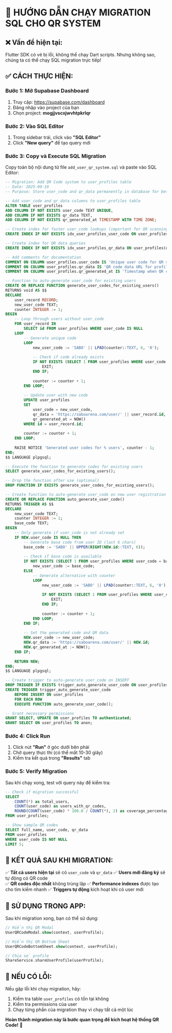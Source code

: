 # 🎯 HƯỚNG DẪN CHẠY MIGRATION SQL CHO QR SYSTEM

## ❌ Vấn đề hiện tại:
Flutter SDK có vẻ bị lỗi, không thể chạy Dart scripts. Nhưng không sao, chúng ta có thể chạy SQL migration trực tiếp!

## ✅ CÁCH THỰC HIỆN:

### Bước 1: Mở Supabase Dashboard
1. Truy cập: https://supabase.com/dashboard
2. Đăng nhập vào project của bạn
3. Chọn project: **mogjjvscxjwvhtpkrlqr**

### Bước 2: Vào SQL Editor
1. Trong sidebar trái, click vào **"SQL Editor"**
2. Click **"New query"** để tạo query mới

### Bước 3: Copy và Execute SQL Migration
Copy toàn bộ nội dung từ file `add_user_qr_system.sql` và paste vào SQL Editor:

```sql
-- Migration: Add QR Code system to user_profiles table
-- Date: 2025-09-19
-- Purpose: Store user_code and qr_data permanently in database for better performance and future features

-- Add user_code and qr_data columns to user_profiles table
ALTER TABLE user_profiles 
ADD COLUMN IF NOT EXISTS user_code TEXT UNIQUE,
ADD COLUMN IF NOT EXISTS qr_data TEXT,
ADD COLUMN IF NOT EXISTS qr_generated_at TIMESTAMP WITH TIME ZONE;

-- Create index for faster user_code lookups (important for QR scanning)
CREATE INDEX IF NOT EXISTS idx_user_profiles_user_code ON user_profiles(user_code);

-- Create index for QR data queries
CREATE INDEX IF NOT EXISTS idx_user_profiles_qr_data ON user_profiles(qr_data);

-- Add comments for documentation
COMMENT ON COLUMN user_profiles.user_code IS 'Unique user code for QR sharing (e.g., SABO123ABC)';
COMMENT ON COLUMN user_profiles.qr_data IS 'QR code data URL for profile sharing';
COMMENT ON COLUMN user_profiles.qr_generated_at IS 'Timestamp when QR code was generated';

-- Function to auto-generate user_code for existing users
CREATE OR REPLACE FUNCTION generate_user_codes_for_existing_users()
RETURNS void AS $$
DECLARE
    user_record RECORD;
    new_user_code TEXT;
    counter INTEGER := 1;
BEGIN
    -- Loop through users without user_code
    FOR user_record IN 
        SELECT id FROM user_profiles WHERE user_code IS NULL
    LOOP
        -- Generate unique code
        LOOP
            new_user_code := 'SABO' || LPAD(counter::TEXT, 6, '0');
            
            -- Check if code already exists
            IF NOT EXISTS (SELECT 1 FROM user_profiles WHERE user_code = new_user_code) THEN
                EXIT;
            END IF;
            
            counter := counter + 1;
        END LOOP;
        
        -- Update user with new code
        UPDATE user_profiles 
        SET 
            user_code = new_user_code,
            qr_data = 'https://saboarena.com/user/' || user_record.id,
            qr_generated_at = NOW()
        WHERE id = user_record.id;
        
        counter := counter + 1;
    END LOOP;
    
    RAISE NOTICE 'Generated user codes for % users', counter - 1;
END;
$$ LANGUAGE plpgsql;

-- Execute the function to generate codes for existing users
SELECT generate_user_codes_for_existing_users();

-- Drop the function after use (optional)
DROP FUNCTION IF EXISTS generate_user_codes_for_existing_users();

-- Create function to auto-generate user_code on new user registration
CREATE OR REPLACE FUNCTION auto_generate_user_code()
RETURNS TRIGGER AS $$
DECLARE
    new_user_code TEXT;
    counter INTEGER := 1;
    base_code TEXT;
BEGIN
    -- Only generate if user_code is not already set
    IF NEW.user_code IS NULL THEN
        -- Generate base code from user ID (last 6 chars)
        base_code := 'SABO' || UPPER(RIGHT(NEW.id::TEXT, 6));
        
        -- Check if base code is available
        IF NOT EXISTS (SELECT 1 FROM user_profiles WHERE user_code = base_code) THEN
            new_user_code := base_code;
        ELSE
            -- Generate alternative with counter
            LOOP
                new_user_code := 'SABO' || LPAD(counter::TEXT, 6, '0');
                
                IF NOT EXISTS (SELECT 1 FROM user_profiles WHERE user_code = new_user_code) THEN
                    EXIT;
                END IF;
                
                counter := counter + 1;
            END LOOP;
        END IF;
        
        -- Set the generated code and QR data
        NEW.user_code := new_user_code;
        NEW.qr_data := 'https://saboarena.com/user/' || NEW.id;
        NEW.qr_generated_at := NOW();
    END IF;
    
    RETURN NEW;
END;
$$ LANGUAGE plpgsql;

-- Create trigger to auto-generate user_code on INSERT
DROP TRIGGER IF EXISTS trigger_auto_generate_user_code ON user_profiles;
CREATE TRIGGER trigger_auto_generate_user_code
    BEFORE INSERT ON user_profiles
    FOR EACH ROW
    EXECUTE FUNCTION auto_generate_user_code();

-- Grant necessary permissions
GRANT SELECT, UPDATE ON user_profiles TO authenticated;
GRANT SELECT ON user_profiles TO anon;
```

### Bước 4: Click Run
1. Click nút **"Run"** ở góc dưới bên phải
2. Chờ query thực thi (có thể mất 10-30 giây)
3. Kiểm tra kết quả trong **"Results"** tab

### Bước 5: Verify Migration
Sau khi chạy xong, test với query này để kiểm tra:

```sql
-- Check if migration successful
SELECT 
    COUNT(*) as total_users,
    COUNT(user_code) as users_with_qr_codes,
    ROUND(COUNT(user_code) * 100.0 / COUNT(*), 2) as coverage_percentage
FROM user_profiles;

-- Show sample QR codes
SELECT full_name, user_code, qr_data 
FROM user_profiles 
WHERE user_code IS NOT NULL 
LIMIT 5;
```

## 🎉 KẾT QUẢ SAU KHI MIGRATION:

✅ **Tất cả users hiện tại** sẽ có `user_code` và `qr_data`
✅ **Users mới đăng ký** sẽ tự động có QR code  
✅ **QR codes độc nhất** không trùng lặp
✅ **Performance indexes** được tạo cho tìm kiếm nhanh
✅ **Triggers tự động** kích hoạt khi có user mới

## 📱 SỬ DỤNG TRONG APP:

Sau khi migration xong, bạn có thể sử dụng:

```dart
// Hiển thị QR Modal
UserQRCodeModal.show(context, userProfile);

// Hiển thị QR Bottom Sheet  
UserQRCodeBottomSheet.show(context, userProfile);

// Chia sẻ profile
ShareService.shareUserProfile(userProfile);
```

## 🔧 NẾU CÓ LỖI:

Nếu gặp lỗi khi chạy migration, hãy:
1. Kiểm tra table `user_profiles` có tồn tại không
2. Kiểm tra permissions của user
3. Chạy từng phần của migration thay vì chạy tất cả một lúc

**Hoàn thành migration này là bước quan trọng để kích hoạt hệ thống QR Code!** 🚀